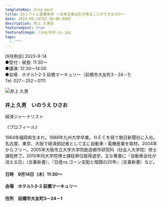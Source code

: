 ```yaml
---
templateKey: blog-post
title: EVシフトと産業革命 ～日本企業は生き残ることができるのか～
date: 2023-09-14T02:30:00.000Z
description: 井上 久男氏
featuredpost: true
featuredimage: /img/030-1x.jpg
tags:
  - '""'
---
```

\[9月例会] 2023-9-14<br />
●受付・昼食: 11:30〜<br />
●講演: 12:30〜14:00<br />
●会場　ホテル1-2-3 前橋マーキュリー（前橋市大友町3－24－1）<br />
Tel: 027－252－0111<br />

![井上 久男](/img/030-1x.jpg "井上 久男　いのうえ ひさお")

### 井上 久男　いのうえ ひさお

経済ジャーナリスト

《プロフィール》

1964年福岡県生まれ。1988年九州大学卒業。ＮＥＣを経て朝日新聞社に入社。名古屋、東京、大阪で経済部記者として主に自動車・電機産業を取材。2004年からフリー。2005年大阪市立大学大学院創造都市研究科（社会人大学院）修士課程修了。2010年同大学院博士課程単位取得退学。主な著書に『自動車会社が消える日』（文春新書）、『日産vs.ゴーン支配と暗闘の20年』（文春新書）など。

#### 日時　9月14日（木）11:30〜

#### 会場　ホテル1-2-3 前橋マーキュリー

#### 住所　前橋市大友町3－24－1